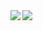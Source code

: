 <a href="#">
  <img align="left" src="https://github-readme-stats.vercel.app/api?username=jackradian&count_private=true&show_icons=true&rank_icon=github&include_all_commits=true&hide=contribs" />
</a>
<a href="#">
  <img align="left" src="https://github-readme-stats.vercel.app/api/top-langs/?username=jackradian&layout=donut" />
</a>

<!--
**jackradian/jackradian** is a ✨ _special_ ✨ repository because its `README.md` (this file) appears on your GitHub profile.

Here are some ideas to get you started:

- 🔭 I’m currently working on ...
- 🌱 I’m currently learning ...
- 👯 I’m looking to collaborate on ...
- 🤔 I’m looking for help with ...
- 💬 Ask me about ...
- 📫 How to reach me: ...
- 😄 Pronouns: ...
- ⚡ Fun fact: ...
-->
